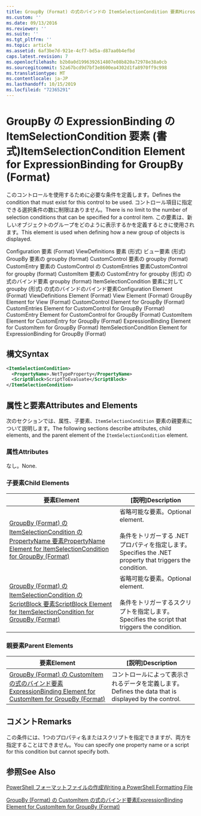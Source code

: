 ```yaml
---
title: GroupBy (Format) の式のバインドの ItemSelectionCondition 要素Microsoft Docs
ms.custom: ''
ms.date: 09/13/2016
ms.reviewer: ''
ms.suite: ''
ms.tgt_pltfrm: ''
ms.topic: article
ms.assetid: 6af3be7d-921e-4cf7-bd5a-d87aa0b4efbd
caps.latest.revision: 7
ms.openlocfilehash: b2b0a0d1996392614807e08b820a72978e38a0cb
ms.sourcegitcommit: 52a67bcd9d7bf3e8600ea4302d1fa8970ff9c998
ms.translationtype: MT
ms.contentlocale: ja-JP
ms.lasthandoff: 10/15/2019
ms.locfileid: "72365291"
---
```

# <a name="itemselectioncondition-element-for-expressionbinding-for-groupby-format"></a><span data-ttu-id="b316a-102">GroupBy の ExpressionBinding の ItemSelectionCondition 要素 (書式)</span><span class="sxs-lookup"><span data-stu-id="b316a-102">ItemSelectionCondition Element for ExpressionBinding for GroupBy (Format)</span></span>

<span data-ttu-id="b316a-103">このコントロールを使用するために必要な条件を定義します。</span><span class="sxs-lookup"><span data-stu-id="b316a-103">Defines the condition that must exist for this control to be used.</span></span> <span data-ttu-id="b316a-104">コントロール項目に指定できる選択条件の数に制限はありません。</span><span class="sxs-lookup"><span data-stu-id="b316a-104">There is no limit to the number of selection conditions that can be specified for a control item.</span></span> <span data-ttu-id="b316a-105">この要素は、新しいオブジェクトのグループをどのように表示するかを定義するときに使用されます。</span><span class="sxs-lookup"><span data-stu-id="b316a-105">This element is used when defining how a new group of objects is displayed.</span></span>

<span data-ttu-id="b316a-106">Configuration 要素 (Format) ViewDefinitions 要素 (形式) ビュー要素 (形式) GroupBy 要素の groupby (format) CustomControl 要素の groupby (format) CustomEntry 要素の CustomControl の CustomEntries 要素CustomControl for groupby (format) CustomItem 要素の CustomEntry for groupby (形式) の式のバインド要素 groupby (format) ItemSelectionCondition 要素に対して groupby (形式) の式のバインドのバインド要素</span><span class="sxs-lookup"><span data-stu-id="b316a-106">Configuration Element (Format) ViewDefinitions Element (Format) View Element (Format) GroupBy Element for View (Format) CustomControl Element for GroupBy (Format) CustomEntries Element for CustomControl for GroupBy (Format) CustomEntry Element for CustomControl for GroupBy (Format) CustomItem Element for CustomEntry for GroupBy (Format) ExpressionBinding Element for CustomItem for GroupBy (Format) ItemSelectionCondition Element for ExpressionBinding for GroupBy (Format)</span></span>

## <a name="syntax"></a><span data-ttu-id="b316a-107">構文</span><span class="sxs-lookup"><span data-stu-id="b316a-107">Syntax</span></span>

```xml
<ItemSelectionCondition>
  <PropertyName>.NetTypeProperty</PropertyName>
  <ScriptBlock>ScriptToEvaluate</ScriptBlock>
</ItemSelectionCondition>
```

## <a name="attributes-and-elements"></a><span data-ttu-id="b316a-108">属性と要素</span><span class="sxs-lookup"><span data-stu-id="b316a-108">Attributes and Elements</span></span>

<span data-ttu-id="b316a-109">次のセクションでは、属性、子要素、`ItemSelectionCondition` 要素の親要素について説明します。</span><span class="sxs-lookup"><span data-stu-id="b316a-109">The following sections describe attributes, child elements, and the parent element of the `ItemSelectionCondition` element.</span></span>

### <a name="attributes"></a><span data-ttu-id="b316a-110">属性</span><span class="sxs-lookup"><span data-stu-id="b316a-110">Attributes</span></span>

<span data-ttu-id="b316a-111">なし。</span><span class="sxs-lookup"><span data-stu-id="b316a-111">None.</span></span>

### <a name="child-elements"></a><span data-ttu-id="b316a-112">子要素</span><span class="sxs-lookup"><span data-stu-id="b316a-112">Child Elements</span></span>

|<span data-ttu-id="b316a-113">要素</span><span class="sxs-lookup"><span data-stu-id="b316a-113">Element</span></span>|<span data-ttu-id="b316a-114">[説明]</span><span class="sxs-lookup"><span data-stu-id="b316a-114">Description</span></span>|
|-------------|-----------------|
|[<span data-ttu-id="b316a-115">GroupBy (Format) の ItemSelectionCondition の PropertyName 要素</span><span class="sxs-lookup"><span data-stu-id="b316a-115">PropertyName Element for ItemSelectionCondition for GroupBy (Format)</span></span>](./propertyname-element-for-itemselectioncondition-for-groupby-format.md)|<span data-ttu-id="b316a-116">省略可能な要素。</span><span class="sxs-lookup"><span data-stu-id="b316a-116">Optional element.</span></span><br /><br /> <span data-ttu-id="b316a-117">条件をトリガーする .NET プロパティを指定します。</span><span class="sxs-lookup"><span data-stu-id="b316a-117">Specifies the .NET property that triggers the condition.</span></span>|
|[<span data-ttu-id="b316a-118">GroupBy (Format) の ItemSelectionCondition の ScriptBlock 要素</span><span class="sxs-lookup"><span data-stu-id="b316a-118">ScriptBlock Element for ItemSelectionCondition for GroupBy (Format)</span></span>](./scriptblock-element-for-itemselectioncondition-for-groupby-format.md)|<span data-ttu-id="b316a-119">省略可能な要素。</span><span class="sxs-lookup"><span data-stu-id="b316a-119">Optional element.</span></span><br /><br /> <span data-ttu-id="b316a-120">条件をトリガーするスクリプトを指定します。</span><span class="sxs-lookup"><span data-stu-id="b316a-120">Specifies the script that triggers the condition.</span></span>|

### <a name="parent-elements"></a><span data-ttu-id="b316a-121">親要素</span><span class="sxs-lookup"><span data-stu-id="b316a-121">Parent Elements</span></span>

|<span data-ttu-id="b316a-122">要素</span><span class="sxs-lookup"><span data-stu-id="b316a-122">Element</span></span>|<span data-ttu-id="b316a-123">[説明]</span><span class="sxs-lookup"><span data-stu-id="b316a-123">Description</span></span>|
|-------------|-----------------|
|[<span data-ttu-id="b316a-124">GroupBy (Format) の CustomItem の式のバインド要素</span><span class="sxs-lookup"><span data-stu-id="b316a-124">ExpressionBinding Element for CustomItem for GroupBy (Format)</span></span>](./expressionbinding-element-for-customitem-for-groupby-format.md)|<span data-ttu-id="b316a-125">コントロールによって表示されるデータを定義します。</span><span class="sxs-lookup"><span data-stu-id="b316a-125">Defines the data that is displayed by the control.</span></span>|

## <a name="remarks"></a><span data-ttu-id="b316a-126">コメント</span><span class="sxs-lookup"><span data-stu-id="b316a-126">Remarks</span></span>

<span data-ttu-id="b316a-127">この条件には、1つのプロパティ名またはスクリプトを指定できますが、両方を指定することはできません。</span><span class="sxs-lookup"><span data-stu-id="b316a-127">You can specify one property name or a script for this condition but cannot specify both.</span></span>

## <a name="see-also"></a><span data-ttu-id="b316a-128">参照</span><span class="sxs-lookup"><span data-stu-id="b316a-128">See Also</span></span>

[<span data-ttu-id="b316a-129">PowerShell フォーマットファイルの作成</span><span class="sxs-lookup"><span data-stu-id="b316a-129">Writing a PowerShell Formatting File</span></span>](./writing-a-powershell-formatting-file.md)

[<span data-ttu-id="b316a-130">GroupBy (Format) の CustomItem の式のバインド要素</span><span class="sxs-lookup"><span data-stu-id="b316a-130">ExpressionBinding Element for CustomItem for GroupBy (Format)</span></span>](./expressionbinding-element-for-customitem-for-groupby-format.md)
